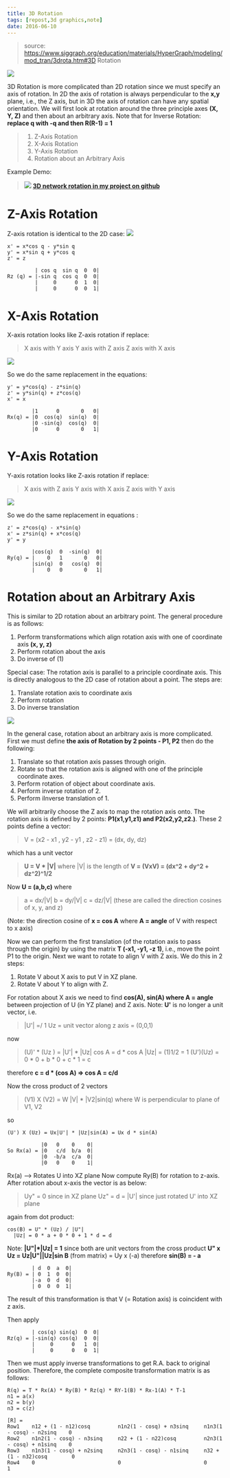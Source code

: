 ```yaml
---
title: 3D Rotation
tags: [repost,3d graphics,note]
date: 2016-06-10
---
```


> source: https://www.siggraph.org/education/materials/HyperGraph/modeling/mod_tran/3drota.htm#3D Rotation

![](https://raw.githubusercontent.com/xieguigang/VisualBasic_AppFramework/master/Datavisualization/Microsoft.VisualBasic.Imaging/Drawing3D/images/feature.jpg)

3D Rotation is more complicated than 2D rotation since we must specify an axis of rotation. In 2D the axis of rotation is always perpendicular to the **x,y** plane, i.e., the Z axis, but in 3D the axis of rotation can have any spatial orientation. We will first look at rotation around the three principle axes **(X, Y, Z)** and then about an arbitrary axis. Note that for Inverse Rotation: **replace q with -q and then R(R-1) = 1**

> 1. Z-Axis Rotation
> 2. X-Axis Rotation
> 3. Y-Axis Rotation
> 4. Rotation about an Arbitrary Axis

<!--more-->

Example Demo:

> ![](https://raw.githubusercontent.com/xieguigang/VisualBasic_AppFramework/master/Datavisualization/Datavisualization.Network/3d_demo.gif)
> [**3D network rotation in my project on github**](https://github.com/xieguigang/VisualBasic_AppFramework/tree/master/Datavisualization/Datavisualization.Network)

# Z-Axis Rotation

Z-axis rotation is identical to the 2D case:
![](https://raw.githubusercontent.com/xieguigang/VisualBasic_AppFramework/master/Datavisualization/Microsoft.VisualBasic.Imaging/Drawing3D/images/3drotz.gif)

```
x' = x*cos q - y*sin q
y' = x*sin q + y*cos q
z' = z

         | cos q  sin q  0  0|
Rz (q) = |-sin q  cos q  0  0|
         |     0      0  1  0|
         |     0      0  0  1|
```

# X-Axis Rotation

X-axis rotation looks like Z-axis rotation if replace:

>X axis with Y axis
Y axis with Z axis
Z axis with X axis

![](https://raw.githubusercontent.com/xieguigang/VisualBasic_AppFramework/master/Datavisualization/Microsoft.VisualBasic.Imaging/Drawing3D/images/3drotx.gif)

So we do the same replacement in the equations:
```
y' = y*cos(q) - z*sin(q)
z' = y*sin(q) + z*cos(q)
x' = x

        |1      0       0   0|
Rx(q) = |0  cos(q)  sin(q)  0|
        |0 -sin(q)  cos(q)  0|
        |0      0       0   1|
```

# Y-Axis Rotation

Y-axis rotation looks like Z-axis rotation if replace:

> X axis with Z axis
> Y axis with X axis
> Z axis with Y axis

![](https://raw.githubusercontent.com/xieguigang/VisualBasic_AppFramework/master/Datavisualization/Microsoft.VisualBasic.Imaging/Drawing3D/images/3droty.gif)

So we do the same replacement in equations :

```
z' = z*cos(q) - x*sin(q)
x' = z*sin(q) + x*cos(q)
y' = y

        |cos(q)  0  -sin(q)  0|
Ry(q) = |    0   1       0   0|
        |sin(q)  0   cos(q)  0|
        |    0   0       0   1|
```

# Rotation about an Arbitrary Axis

This is similar to 2D rotation about an arbitrary point. The general procedure is as follows:

1. Perform transformations which align rotation axis with one of coordinate axis **(x, y, z)**
2. Perform rotation about the axis
3. Do inverse of (1)

Special case: The rotation axis is parallel to a principle coordinate axis. This is directly analogous to the 2D case of rotation about a point. The steps are:

1. Translate rotation axis to coordinate axis
2. Perform rotation
3. Do inverse translation

![](https://raw.githubusercontent.com/xieguigang/VisualBasic_AppFramework/master/Datavisualization/Microsoft.VisualBasic.Imaging/Drawing3D/images/3drotar1.gif)

In the general case, rotation about an arbitrary axis is more complicated. First we must define **the axis of Rotation by 2 points - P1, P2** then do the following:

1. Translate so that rotation axis passes through origin.
2. Rotate so that the rotation axis is aligned with one of the principle coordinate axes.
3. Perform rotation of object about coordinate axis.
4. Perform inverse rotation of 2.
5. Perform iInverse translation of 1.

We will arbitrarily choose the Z axis to map the rotation axis onto. The rotation axis is defined by 2 points: **P1(x1,y1,z1) and P2(x2,y2,z2.)**. These 2 points define a vector:

> V = (x2 - x1 , y2 - y1 , z2 - z1) = (dx, dy, dz)

which has a unit vector

> **U = V \* |V|** where |V| is the length of **V = (VxV) = (dx^2 + dy^2 + dz^2)^1/2**

Now **U = (a,b,c)** where

> a = dx/|V|
> b = dy/|V|
> c = dz/|V| (these are called the direction cosines of x, y, and z)

(Note: the direction cosine of **x = cos A** where **A = angle** of V with respect to x axis)

Now we can perform the first translation (of the rotation axis to pass through the origin) by using the matrix **T (-x1, -y1, -z 1)**, i.e., move the point P1 to the origin. Next we want to rotate to align V with Z axis. We do this in 2 steps:

1. Rotate V about X axis to put V in XZ plane.
2. Rotate V about Y to align with Z.

For rotation about X axis we need to find **cos(A), sin(A) where A = angle** between projection of U (in YZ plane) and Z axis.
Note: **U'** is no longer a unit vector, i.e.
> |U'| =/ 1
> Uz = unit vector along z axis = (0,0,1)

now

> (U)' \* (Uz ) = |U'| \* |Uz| cos A = d \* cos A
> |Uz| = (1)1/2 = 1
> (U')(Uz) = 0 \* 0 + b \* 0 + c \* 1 = c

therefore **c = d \* (cos A) => cos A = c/d**

Now the cross product of 2 vectors

> (V1) X (V2) = W |V| \* |V2|sin(q) where W is perpendicular to plane of V1, V2

so

```
(U') X (Uz) = Ux|U'| * |Uz|sin(A) = Ux d * sin(A)

           |0   0    0    0|
So Rx(a) = |0   c/d  b/a  0|
           |0  -b/a  c/a  0|
           |0   0    0    1|
```
Rx(a) --> Rotates U into XZ plane
Now compute Ry(B) for rotation to z-axis.
After rotation about x-axis the vector is as below:
> Uy" = 0 since in XZ plane
> Uz" = d = |U'| since just rotated U' into XZ plane


again from dot product:
```
cos(B) = U" * (Uz) / |U"|
  |Uz| = 0 * a + 0 * 0 + 1 * d = d
```
Note: **|U"|\*|Uz| = 1** since both are unit vectors
from the cross product **U" x Uz = Uz|U"||Uz|sin B**
(from matrix) = Uy x (-a)
therefore **sin(B) = - a**
```
        | d  0  a  0|
Ry(B) = | 0  1  0  0|
        |-a  0  d  0|
        | 0  0  0  1|
```
The result of this transformation is that V (= Rotation axis) is coincident with z axis.

Then apply
```
        | cos(q) sin(q)  0  0|
Rz(q) = |-sin(q) cos(q)  0  0|
        |     0      0   1  0|
        |     0      0   0  1|
```
Then we must apply inverse transformations to get R.A. back to original position. Therefore, the complete composite transformation matrix is as follows:
```
R(q) = T * Rx(A) * Ry(B) * Rz(q) * RY-1(B) * Rx-1(A) * T-1
n1 = a(x)
n2 = b(y)
n3 = c(z)

[R] =
Row1    n12 + (1 - n12)cosq         n1n2(1 - cosq) + n3sinq     n1n3(1 - cosq) - n2sinq    0
Row2	n1n2(1 - cosq) - n3sinq     n22 + (1 - n22)cosq         n2n3(1 - cosq) + n1sinq    0
Row3	n1n3(1 - cosq) + n2sinq     n2n3(1 - cosq) - n1sinq     n32 + (1 - n32)cosq        0
Row4	0                           0                           0                          1
```